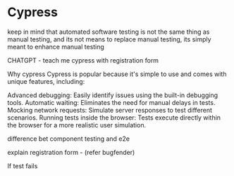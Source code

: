 # Cypress

keep in mind that automated software testing is not the same thing as manual testing, and its not means to replace manual testing, its simply meant to enhance manual testing  


 CHATGPT - teach me cypress with registration form 


 Why cypress
 Cypress is popular because it's simple to use and comes with unique features, including:

Advanced debugging: Easily identify issues using the built-in debugging tools.
Automatic waiting: Eliminates the need for manual delays in tests.
Mocking network requests: Simulate server responses to test different scenarios.
Running tests inside the browser: Tests execute directly within the browser for a more realistic user simulation.


difference bet component testing and e2e    

explain registration form - (refer bugfender)

If test fails 
